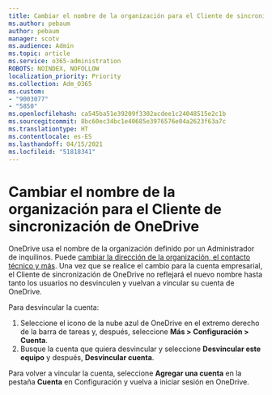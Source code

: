 ```yaml
---
title: Cambiar el nombre de la organización para el Cliente de sincronización de OneDrive
ms.author: pebaum
author: pebaum
manager: scotv
ms.audience: Admin
ms.topic: article
ms.service: o365-administration
ROBOTS: NOINDEX, NOFOLLOW
localization_priority: Priority
ms.collection: Adm_O365
ms.custom:
- "9003077"
- "5850"
ms.openlocfilehash: ca545ba51e39209f3302acdee1c24048515e2c1b
ms.sourcegitcommit: 8bc60ec34bc1e40685e3976576e04a2623f63a7c
ms.translationtype: HT
ms.contentlocale: es-ES
ms.lasthandoff: 04/15/2021
ms.locfileid: "51818341"
---
```

# <a name="change-the-organization-name-for-the-onedrive-sync-client"></a>Cambiar el nombre de la organización para el Cliente de sincronización de OneDrive

OneDrive usa el nombre de la organización definido por un Administrador de inquilinos.  Puede [cambiar la dirección de la organización, el contacto técnico y más](https://docs.microsoft.com/microsoft-365/admin/manage/change-address-contact-and-more). Una vez que se realice el cambio para la cuenta empresarial, el Cliente de sincronización de OneDrive no reflejará el nuevo nombre hasta tanto los usuarios no desvinculen y vuelvan a vincular su cuenta de OneDrive.

Para desvincular la cuenta:

1. Seleccione el icono de la nube azul de OneDrive en el extremo derecho de la barra de tareas y, después, seleccione  **Más > Configuración > Cuenta**.
2. Busque la cuenta que quiera desvincular y seleccione  **Desvincular este equipo** y después, **Desvincular cuenta**.

Para volver a vincular la cuenta, seleccione **Agregar una cuenta** en la pestaña **Cuenta** en Configuración y vuelva a iniciar sesión en OneDrive.